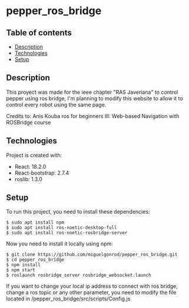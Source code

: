 # pepper_ros_bridge

## Table of contents
* [Description](#description)
* [Technologies](#technologies)
* [Setup](#setup)

## Description
This proyect was made for the ieee chapter "RAS Javeriana" to control pepper using ros bridge, I'm planning to modify this website to allow it to control every robot using the same page.

Credits to: Anis Kouba ros for beginners III: Web-based Navigation with ROSBridge course

## Technologies
Project is created with:
* React: 18.2.0
* React-bootstrap: 2.7.4
* roslib: 1.3.0

## Setup
To run this project, you need to install these dependencies:
```
$ sudo apt install npm
$ sudo apt install ros-noetic-desktop-full
$ sudo apt install ros-noetic-rosbridge-server
```

Now you need to install it locally using npm:
```
$ git clone https://github.com/miguelgonrod/pepper_ros_bridge.git
$ cd pepper_ros_bridge
$ npm install
$ npm start
$ roslaunch rosbridge_server rosbridge_websocket.launch
```

If you want to change your local ip address to connect with ros bridge, change a ros topic or any other parameter, you need to modify the file located in /pepper_ros_bridge/src/scripts/Config.js
